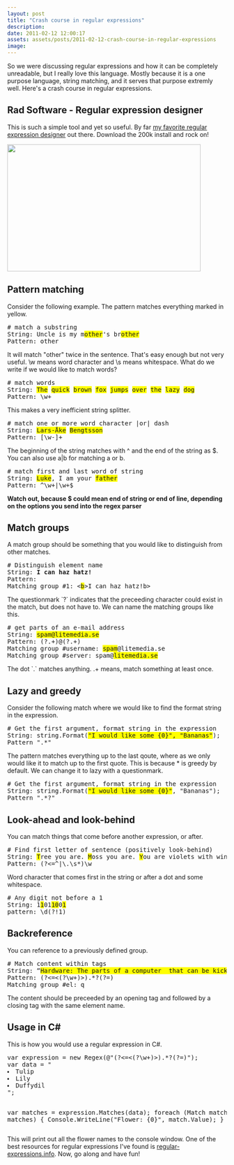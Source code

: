 ```yaml
---
layout: post
title: "Crash course in regular expressions"
description:
date: 2011-02-12 12:00:17
assets: assets/posts/2011-02-12-crash-course-in-regular-expressions
image: 
---
```


<style><!--
span.match { background-color: yellow; }
--></style>
<p>So we were discussing regular expressions and how it can be completely unreadable, but I really love this language. Mostly because it is a one purpose language, string matching, and it serves that purpose extremly well.  Here's a crash course in regular expressions.</p>
<h2>Rad Software - Regular expression designer</h2>
<p>This is such a simple tool and yet so useful. By far <a href="http://www.radsoftware.com.au/regexdesigner/">my favorite regular expression designer</a> out there. Download the 200k install and rock on!</p>
<p><img height="291" width="444" src="http://www.radsoftware.com.au/regexdesigner/images/RegexDesignerMainScreenSmall.gif" class="alignnone" /></p>
<h2>Pattern matching</h2>
<p>Consider the following example. The pattern matches everything marked in yellow.</p>
<pre class="regex"># match a substring
String: Uncle is my m<span class="match">other</span>'s br<span class="match">other</span>
Pattern: other</pre>
<p>It will match "other" twice in the sentence. That's easy enough but not very useful.  \w means word character and \s means whitespace. What do we write if we would like to match words?</p>
<pre class="regex"># match words
String: <span class="match">The</span> <span class="match">quick</span> <span class="match">brown</span> <span class="match">fox</span> <span class="match">jumps</span> <span class="match">over</span> <span class="match">the</span> <span class="match">lazy</span> <span class="match">dog</span>
Pattern: \w+</pre>
<p>This makes a very inefficient string splitter.</p>
<pre class="regex"># match one or more word character |or| dash
String: <span class="match">Lars-Åke</span> <span class="match">Bengtsson</span>
Pattern: [\w-]+</pre>
<p>The beginning of the string matches with ^ and the end of the string as $. You can also use a|b for matching a or b.</p>
<pre class="regex"># match first and last word of string
String: <span class="match">Luke</span>, I am your <span class="match">father</span>
Pattern: ^\w+|\w+$</pre>
<p><strong>Watch out, because $ could mean end of string or end of line, depending on the options you send into the regex parser</strong></p>
<h2>Match groups</h2>
<p>A match group should be something that you would like to distinguish from other matches.</p>
<pre class="regex"># Distinguish element name
String: <span class="match"><b></span>I can haz hatz!<span class="match"></b></span>
Pattern: </?(\w+)>
Matching group #1: <<span class="match">b</span>>I can haz hatz!</<span class="match">b</span>></pre>
<p>The questionmark `?` indicates that the preceeding character could exist in the match, but does not have to.  We can name the matching groups like this.</p>
<pre class="match"># get parts of an e-mail address
String: <span class="match">spam@litemedia.se</span>
Pattern: (?<username>.+)@(?<server>.+)
Matching group #username: <span class="match">spam</span>@litemedia.se
Matching group #server: spam@<span class="match">litemedia.se</span></pre>
<p>The dot `.` matches anything. .+ means, match something at least once.</p>
<h2>Lazy and greedy</h2>
<p>Consider the following match where we would like to find the format string in the expression.</p>
<pre class="regex"># Get the first argument, format string in the expression
String: string.Format(<span class="match">"I would like some {0}", "Bananas"</span>);
Pattern ".*"</pre>
<p>The pattern matches everything up to the last qoute, where as we only would like it to match up to the first quote. This is because * is greedy by default. We can change it to lazy with a questionmark.</p>
<pre class="regex"># Get the first argument, format string in the expression
String: string.Format(<span class="match">"I would like some {0}"</span>, "Bananas");
Pattern ".*?"</pre>
<h2>Look-ahead and look-behind</h2>
<p>You can match things that come before another expression, or after.</p>
<pre class="regex"># Find first letter of sentence (positively look-behind)
String: <span class="match">T</span>ree you are. <span class="match">M</span>oss you are. <span class="match">Y</span>ou are violets with wind above them.
Pattern: (?<=^|\.\s*)\w
</pre>
<p>Word character that comes first in the string or after a dot and some whitespace.</p>
<pre class="regex"># Any digit not before a 1
String: 1<span class="match">1</span>01<span class="match">1</span><span class="match">0</span>0<span class="match">1</span>
pattern: \d(?!1)
</pre>
<h2>Backreference</h2>
<p>You can reference to a previously defined group.</p>
<pre class="regex"># Match content within tags
String: <q><span class="match">Hardware: The parts of a computer </system> that can be kicked.</span></q>
Pattern: (?<=<(?<el>\w+)>).*?(?=</\k<el>)
Matching group #el: q
</pre>
<p>The content should be preceeded by an opening tag and followed by a closing tag with the same element name.</p>
<h2>Usage in C#</h2>
<p>This is how you would use a regular expression in C#.</p>
<pre class="brush:csharp">var expression = new Regex(@"(?<=<(?<el>\w+)>).*?(?=</\k<el>)");
var data = "<li>Tulip</li><li>Lily</li><li>Duffydil</li>";

var matches = expression.Matches(data);
foreach (Match match in matches)
{
    Console.WriteLine("Flower: {0}", match.Value);
}</pre>
<p>This will print out all the flower names to the console window.  One of the best resources for regular expressions I've found is <a href="http://www.regular-expressions.info/">regular-expressions.info</a>. Now, go along and have fun!</p>
